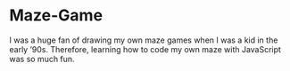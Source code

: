 # Maze-Game
I was a huge fan of drawing my own maze games when I was a kid in the early ’90s. Therefore, learning how to code my own maze with JavaScript was so much fun.
